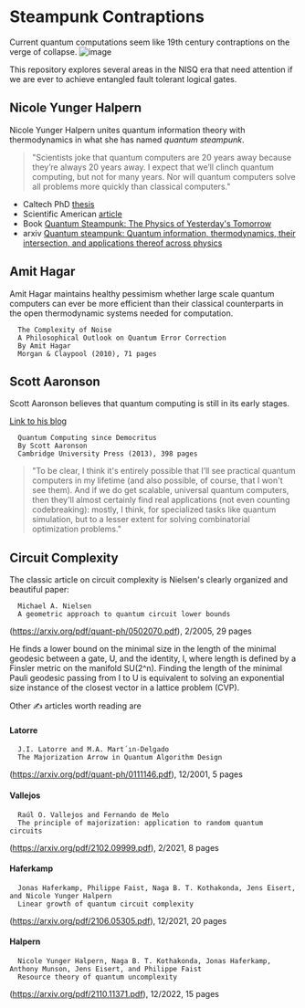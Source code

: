 # Steampunk Contraptions
Current quantum computations seem like 19th century contraptions on the verge of collapse. 
![image](https://user-images.githubusercontent.com/40242095/220185444-41421f06-06c4-47c4-b6b0-710e1f480d66.png)

This repository explores several areas in the NISQ era that need attention if we are ever to achieve entangled fault tolerant logical gates.

## Nicole Yunger Halpern
Nicole Yunger Halpern unites quantum information theory with thermodynamics in what she has named *quantum steampunk*.

> "Scientists joke that quantum computers are 20 years away because they’re always 20 years away. I expect that we’ll clinch quantum computing, but not for many years. Nor will quantum computers solve all problems more quickly than classical computers."

- Caltech PhD [thesis](https://thesis.library.caltech.edu/10942/)
- Scientific American [article](https://www.scientificamerican.com/article/quantum-steampunk-19th-century-science-meets-technology-of-today/)
- Book [Quantum Steampunk: The Physics of Yesterday's Tomorrow](https://www.press.jhu.edu/books/title/12750/quantum-steampunk)
- arxiv [Quantum steampunk: Quantum information, thermodynamics, their intersection, and applications thereof across physics](https://arxiv.org/abs/1807.09786)

## Amit Hagar
Amit Hagar maintains healthy pessimism whether large scale quantum computers can ever be more efficient than their classical counterparts in the open thermodynamic systems needed for computation.
```
  The Complexity of Noise
  A Philosophical Outlook on Quantum Error Correction
  By Amit Hagar
  Morgan & Claypool (2010), 71 pages
```

## Scott Aaronson
Scott Aaronson believes that quantum computing is still in its early stages.

[Link to his blog](https://scottaaronson.blog)

```
  Quantum Computing since Democritus
  By Scott Aaronson
  Cambridge University Press (2013), 398 pages
```

> "To be clear, I think it's entirely possible that I’ll see practical quantum computers in my lifetime (and also possible, of course, that I won't see them). And if we do get scalable, universal quantum computers, then they'll almost certainly find real applications (not even counting codebreaking): mostly, I think, for specialized tasks like quantum simulation, but to a lesser extent for solving combinatorial optimization problems."


## Circuit Complexity

The classic article on circuit complexity is Nielsen's clearly organized and beautiful paper:
```
  Michael A. Nielsen
  A geometric approach to quantum circuit lower bounds
```

(https://arxiv.org/pdf/quant-ph/0502070.pdf), 2/2005, 29 pages

He finds a lower bound on the minimal size in the length of the minimal geodesic between a gate, U, and the identity, I, where length is defined by a Finsler metric on the manifold SU(2^n). Finding the length of the minimal Pauli geodesic passing from I to U is
equivalent to solving an exponential size instance of the closest vector in a lattice problem (CVP).

Other ✍️ articles worth reading are

#### Latorre
```
  J.I. Latorre and M.A. Mart´ın-Delgado
  The Majorization Arrow in Quantum Algorithm Design
```

(https://arxiv.org/pdf/quant-ph/0111146.pdf), 12/2001, 5 pages

####  Vallejos
```
  Raúl O. Vallejos and Fernando de Melo
  The principle of majorization: application to random quantum circuits
```

(https://arxiv.org/pdf/2102.09999.pdf), 2/2021, 8 pages

####  Haferkamp
```
  Jonas Haferkamp, Philippe Faist, Naga B. T. Kothakonda, Jens Eisert, and Nicole Yunger Halpern
  Linear growth of quantum circuit complexity
```

(https://arxiv.org/pdf/2106.05305.pdf), 12/2021, 20 pages

#### Halpern
```
  Nicole Yunger Halpern, Naga B. T. Kothakonda, Jonas Haferkamp, Anthony Munson, Jens Eisert, and Philippe Faist
  Resource theory of quantum uncomplexity
```

(https://arxiv.org/pdf/2110.11371.pdf), 12/2022, 15 pages

